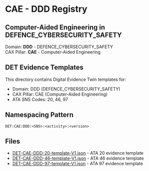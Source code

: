 # CAE - DDD Registry

## Computer-Aided Engineering in DEFENCE_CYBERSECURITY_SAFETY

Domain: **DDD** - DEFENCE_CYBERSECURITY_SAFETY  
CAX Pillar: **CAE** - Computer-Aided Engineering

## DET Evidence Templates

This directory contains Digital Evidence Twin templates for:
- Domain: DDD (DEFENCE_CYBERSECURITY_SAFETY)
- CAX Pillar: CAE (Computer-Aided Engineering)
- ATA SNS Codes: 20, 46, 97

## Namespacing Pattern
```
DET:CAE:DDD:<SNS>:<activity>:<version>
```

## Files
- [DET-CAE-DDD-20-template-V1.json](DET-CAE-DDD-20-template-V1.json) - ATA 20 evidence template
- [DET-CAE-DDD-46-template-V1.json](DET-CAE-DDD-46-template-V1.json) - ATA 46 evidence template
- [DET-CAE-DDD-97-template-V1.json](DET-CAE-DDD-97-template-V1.json) - ATA 97 evidence template
